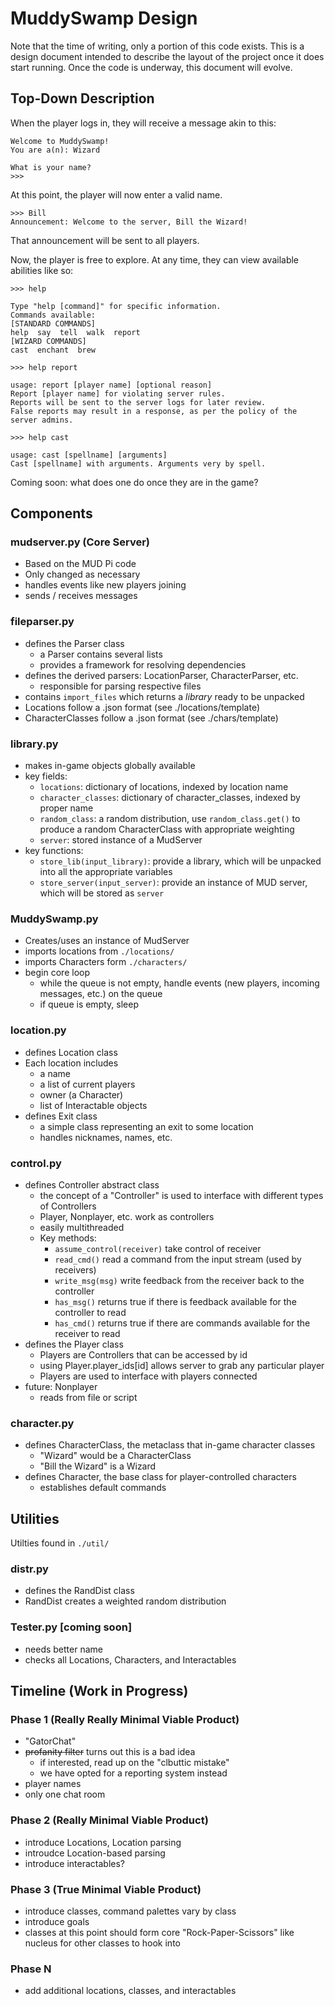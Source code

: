 # MuddySwamp Design

Note that the time of writing, only a portion of this code exists. This is a design document intended to describe the layout of the project once it does start running. Once the code is underway, this document will evolve. 

## Top-Down Description

When the player logs in, they will receive a message akin to this:
```
Welcome to MuddySwamp!
You are a(n): Wizard

What is your name?
>>>
```
At this point, the player will now enter a valid name.
```
>>> Bill
Announcement: Welcome to the server, Bill the Wizard!
```
That announcement will be sent to all players.

Now, the player is free to explore. At any time, they can view available abilities like so:
```
>>> help

Type "help [command]" for specific information.
Commands available:
[STANDARD COMMANDS]
help  say  tell  walk  report
[WIZARD COMMANDS]
cast  enchant  brew

>>> help report

usage: report [player name] [optional reason]
Report [player name] for violating server rules. 
Reports will be sent to the server logs for later review.
False reports may result in a response, as per the policy of the server admins.

>>> help cast

usage: cast [spellname] [arguments]
Cast [spellname] with arguments. Arguments very by spell. 
```

Coming soon: what does one do once they are in the game?
 
## Components
### mudserver.py (Core Server)
  - Based on the MUD Pi code
  - Only changed as necessary
  - handles events like new players joining
  - sends / receives messages

### fileparser.py
  - defines the Parser class
    - a Parser contains several lists
    - provides a framework for resolving dependencies
  - defines the derived parsers: LocationParser, CharacterParser, etc.
    - responsible for parsing respective files
  - contains `import_files` which returns a *library* ready to be unpacked
  - Locations follow a .json format (see ./locations/template)
  - CharacterClasses follow a .json format (see ./chars/template)

### library.py
  - makes in-game objects globally available
  - key fields:
    - `locations`: dictionary of locations, indexed by location name
    - `character_classes`: dictionary of character_classes, indexed by proper name
    - `random_class`: a random distribution, use `random_class.get()` to produce a random CharacterClass with appropriate weighting
    - `server`:  stored instance of a MudServer
  - key functions:
    - `store_lib(input_library)`: provide a library, which will be unpacked into all the appropriate variables
    - `store_server(input_server)`: provide an instance of MUD server, which will be stored as `server`

### MuddySwamp.py 
  - Creates/uses an instance of MudServer
  - imports locations from `./locations/`
  - imports Characters form `./characters/`
  - begin core loop
    - while the queue is not empty, handle events (new players, incoming messages, etc.) on the queue
    - if queue is empty, sleep

### location.py 
  - defines Location class
  - Each location includes
    - a name
    - a list of current players
    - owner (a Character)
    - list of Interactable objects
  - defines Exit class
    - a simple class representing an exit to some location
    - handles nicknames, names, etc.

### control.py
- defines Controller abstract class
  - the concept of a "Controller" is used to interface with different types of Controllers
  - Player, Nonplayer, etc. work as controllers
  - easily multithreaded
  - Key methods:
    - `assume_control(receiver)` take control of receiver
    - `read_cmd()` read a command from the input stream (used by receivers)
    - `write_msg(msg)` write feedback from the receiver back to the controller
    - `has_msg()` returns true if there is feedback available for the controller to read
    - `has_cmd()` returns true if there are commands available for the receiver to read
- defines the Player class
  - Players are Controllers that can be accessed by id
  - using Player.player_ids[id] allows server to grab any particular player
  - Players are used to interface with players connected
- future: Nonplayer
  - reads from file or script


### character.py
  - defines CharacterClass, the metaclass that in-game character classes
    - "Wizard" would be a CharacterClass
    - "Bill the Wizard" is a Wizard
  - defines Character, the base class for player-controlled characters
    - establishes default commands

## Utilities

Utilties found in `./util/`

### distr.py
  - defines the RandDist class
  - RandDist creates a weighted random distribution

### Tester.py [coming soon]
  - needs better name
  - checks all Locations, Characters, and Interactables


## Timeline (Work in Progress)

### Phase 1 (Really Really Minimal Viable Product)
  - "GatorChat"
  - ~~profanity filter~~ turns out this is a bad idea
    - if interested, read up on the "clbuttic mistake"
    - we have opted for a reporting system instead
  - player names
  - only one chat room

### Phase 2 (Really Minimal Viable Product)
  - introduce Locations, Location parsing
  - introudce Location-based parsing
  - introduce interactables?

### Phase 3 (True Minimal Viable Product)
  - introduce classes, command palettes vary by class
  - introduce goals
  - classes at this point should form core "Rock-Paper-Scissors" like nucleus for other classes to hook into

### Phase N
  - add additional locations, classes, and interactables
